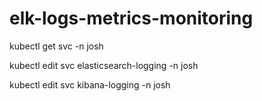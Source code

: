 # elk-logs-metrics-monitoring

kubectl get svc -n josh

kubectl edit svc elasticsearch-logging -n josh

kubectl edit svc kibana-logging -n josh

